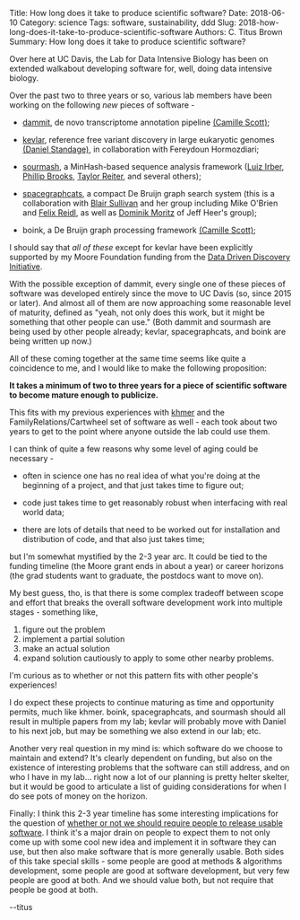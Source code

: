 Title: How long does it take to produce scientific software?
Date: 2018-06-10
Category: science
Tags: software, sustainability, ddd
Slug: 2018-how-long-does-it-take-to-produce-scientific-software
Authors: C. Titus Brown
Summary: How long does it take to produce scientific software?

Over here at UC Davis, the Lab for Data Intensive Biology has been on
extended walkabout developing software for, well, doing data intensive
biology.

Over the past two to three years or so, various lab members have been
working on the following *new* pieces of software -

* [dammit](https://dammit.readthedocs.io/en/refactor-1.0/), de novo
  transcriptome annotation pipeline
  [(Camille Scott)](https://twitter.com/camille_codon);

* [kevlar](https://github.com/dib-lab/kevlar), reference free variant
  discovery in large eukaryotic genomes
  [(Daniel Standage)](https://twitter.com/byuhobbes), in collaboration with
  Fereydoun Hormozdiari;

* [sourmash](https://sourmash.readthedocs.io/en/latest/), a
  MinHash-based sequence analysis framework
  ([Luiz Irber](https://twitter.com/luizirber),
  [Phillip Brooks](https://twitter.com/brooksph?lang=en),
  [Taylor Reiter](https://twitter.com/reitertaylor), and several
  others);

* [spacegraphcats](https://github.com/spacegraphcats/spacegraphcats/),
  a compact De Bruijn graph search system (this is a collaboration
  with [Blair Sullivan](https://twitter.com/blairdsullivan?lang=en)
  and her group including Mike O'Brien and
  [Felix Reidl](https://twitter.com/quantumgravitas), as well as
  [Dominik Moritz](https://twitter.com/domoritz?lang=en) of Jeff
  Heer's group);

* boink, a De Bruijn graph processing framework
  [(Camille Scott)](https://twitter.com/camille_codon);

I should say that _all of these_ except for kevlar have been
explicitly supported by my Moore Foundation funding from the
[Data Driven Discovery Initiative](https://www.moore.org/initiative-strategy-detail?initiativeId=data-driven-discovery).

With the possible exception of dammit, every single one of these
pieces of software was developed entirely since the move to UC Davis
(so, since 2015 or later).  And almost all of them are now approaching
some reasonable level of maturity, defined as "yeah, not only does
this work, but it might be something that other people can use."
(Both dammit and sourmash are being used by other people already; kevlar,
spacegraphcats, and boink are being written up now.)

All of these coming together at the same time seems like quite a
coincidence to me, and I would like to make the following proposition:

**It takes a minimum of two to three years for a piece of scientific
software to become mature enough to publicize.**

This fits with my previous experiences with
[khmer](https://github.com/dib-lab/khmer/) and the
FamilyRelations/Cartwheel set of software as well - each took about
two years to get to the point where anyone outside the lab could
use them.

I can think of quite a few reasons why some level of aging could be
necessary -

* often in science one has no real idea of what you're doing at the
  beginning of a project, and that just takes time to figure out;

* code just takes time to get reasonably robust when interfacing with
  real world data;

* there are lots of details that need to be worked out for installation and
  distribution of code, and that also just takes time;
  
but I'm somewhat mystified by the 2-3 year arc.  It could be tied to
the funding timeline (the Moore grant ends in about a year) or career
horizons (the grad students want to graduate, the postdocs want to
move on).

My best guess, tho, is that there is some complex tradeoff
between scope and effort that breaks the overall software development
work into multiple stages - something like,

1. figure out the problem
2. implement a partial solution
3. make an actual solution
4. expand solution cautiously to apply to some other nearby problems.

I'm curious as to whether or not this pattern fits with other people's
experiences!

I do expect these projects to continue maturing as time and
opportunity permits, much like khmer. boink, spacegraphcats, and
sourmash should all result in multiple papers from my lab; kevlar will
probably move with Daniel to his next job, but may be something we
also extend in our lab; etc.  

Another very real question in my mind is: which software do we choose
to maintain and extend? It's clearly dependent on funding, but also on
the existence of interesting problems that the software can still address,
and on who I have in my lab... right now a lot of our planning is pretty
helter skelter, but it would be good to articulate a list of guiding
considerations for when I do see pots of money on the horizon.

Finally: I think this 2-3 year timeline has some interesting
implications for the question of
[whether or not we should require people to release usable software](http://ivory.idyll.org/blog/2015-how-should-we-think-about-research-software.html).
I think it's a major drain on people to expect them to not only come
up with some cool new idea and implement it in software they can use,
but then also make software that is more generally usable.  Both sides
of this take special skills - some people are good at methods &
algorithms development, some people are good at software development,
but very few people are good at both.  And we should value both, but not
require that people be good at both.

--titus

